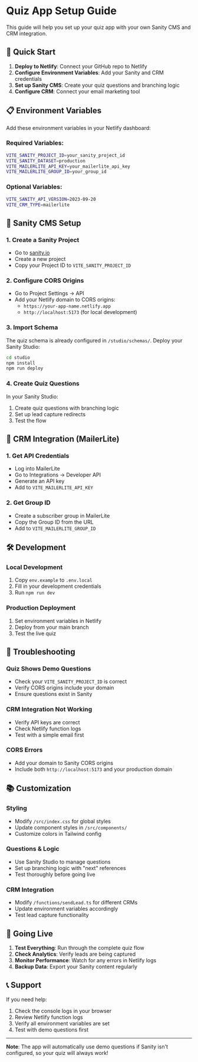 # Quiz App Setup Guide

This guide will help you set up your quiz app with your own Sanity CMS and CRM integration.

## 🚀 Quick Start

1. **Deploy to Netlify**: Connect your GitHub repo to Netlify
2. **Configure Environment Variables**: Add your Sanity and CRM credentials
3. **Set up Sanity CMS**: Create your quiz questions and branching logic
4. **Configure CRM**: Connect your email marketing tool

## 📋 Environment Variables

Add these environment variables in your Netlify dashboard:

### Required Variables:

```bash
VITE_SANITY_PROJECT_ID=your_sanity_project_id
VITE_SANITY_DATASET=production
VITE_MAILERLITE_API_KEY=your_mailerlite_api_key
VITE_MAILERLITE_GROUP_ID=your_group_id
```

### Optional Variables:

```bash
VITE_SANITY_API_VERSION=2023-09-20
VITE_CRM_TYPE=mailerlite
```

## 🎯 Sanity CMS Setup

### 1. Create a Sanity Project

- Go to [sanity.io](https://sanity.io)
- Create a new project
- Copy your Project ID to `VITE_SANITY_PROJECT_ID`

### 2. Configure CORS Origins

- Go to Project Settings → API
- Add your Netlify domain to CORS origins:
  - `https://your-app-name.netlify.app`
  - `http://localhost:5173` (for local development)

### 3. Import Schema

The quiz schema is already configured in `/studio/schemas/`. Deploy your Sanity Studio:

```bash
cd studio
npm install
npm run deploy
```

### 4. Create Quiz Questions

In your Sanity Studio:

1. Create quiz questions with branching logic
2. Set up lead capture redirects
3. Test the flow

## 📧 CRM Integration (MailerLite)

### 1. Get API Credentials

- Log into MailerLite
- Go to Integrations → Developer API
- Generate an API key
- Add to `VITE_MAILERLITE_API_KEY`

### 2. Get Group ID

- Create a subscriber group in MailerLite
- Copy the Group ID from the URL
- Add to `VITE_MAILERLITE_GROUP_ID`

## 🛠️ Development

### Local Development

1. Copy `env.example` to `.env.local`
2. Fill in your development credentials
3. Run `npm run dev`

### Production Deployment

1. Set environment variables in Netlify
2. Deploy from your main branch
3. Test the live quiz

## 🔧 Troubleshooting

### Quiz Shows Demo Questions

- Check your `VITE_SANITY_PROJECT_ID` is correct
- Verify CORS origins include your domain
- Ensure questions exist in Sanity

### CRM Integration Not Working

- Verify API keys are correct
- Check Netlify function logs
- Test with a simple email first

### CORS Errors

- Add your domain to Sanity CORS origins
- Include both `http://localhost:5173` and your production domain

## 📚 Customization

### Styling

- Modify `/src/index.css` for global styles
- Update component styles in `/src/components/`
- Customize colors in Tailwind config

### Questions & Logic

- Use Sanity Studio to manage questions
- Set up branching logic with "next" references
- Test thoroughly before going live

### CRM Integration

- Modify `/functions/sendLead.ts` for different CRMs
- Update environment variables accordingly
- Test lead capture functionality

## 🎉 Going Live

1. **Test Everything**: Run through the complete quiz flow
2. **Check Analytics**: Verify leads are being captured
3. **Monitor Performance**: Watch for any errors in Netlify logs
4. **Backup Data**: Export your Sanity content regularly

## 📞 Support

If you need help:

1. Check the console logs in your browser
2. Review Netlify function logs
3. Verify all environment variables are set
4. Test with demo questions first

---

**Note**: The app will automatically use demo questions if Sanity isn't configured, so your quiz will always work!
